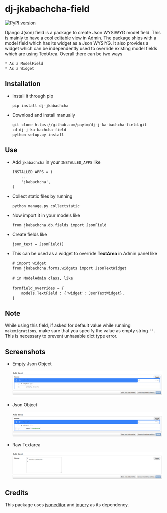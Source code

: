 # dj-jkabachcha-field

[![PyPI version](https://badge.fury.io/py/dj-jkabachcha.svg)](https://badge.fury.io/py/dj-jkabachcha)

Django J(son) field is a package to create Json WYSIWYG model field. This is mainly to have a cool editable view in Admin. The package ships with a model field which has its widget as a Json WYSIYG. It also provides a widget which can be independently used to override existing model fields which are using TextArea. Overall there can be two ways 

    * As a ModelField
    * As a Widget

## Installation

* Install it through pip
    ```
    pip install dj-jkabachcha
    ```

* Download and install manually

    ```
    git clone https://github.com/paytm/dj-j-ka-bachcha-field.git
    cd dj-j-ka-bachcha-field
    python setup.py install
    ```

## Use

* Add `jkabachcha` in your `INSTALLED_APPS` like

    ```
    INSTALLED_APPS = (
        ...
        'jkabachcha',
    )
    ```

* Collect static files by running

    ```
    python manage.py collectstatic
    ```

* Now import it in your models like

    ```
    from jkabachcha.db.fields import JsonField
    ```

* Create fields like

    ```
    json_text = JsonField()
    ```
* This can be used as a widget to override __TextArea__ in Admin panel like

    ```
    # import widget
    from jkabachcha.forms.widgets import JsonTextWidget

    # in ModelAdmin class, like

    formfield_overrides = {
        models.TextField : {'widget': JsonTextWidget},
    }
    ```

## Note

While using this field, if asked for default value while running `makemigrations`, make sure that you specify the value as empty string
`''`. This is necessary to prevent unhasable dict type error.

## Screenshots

* Empty Json Object

    ![Empty Json Object](https://github.com/paytm/dj-j-ka-bachcha-field/blob/master/.snaps/empty_object.png "Empty Json Object")

* Json Object

    ![Empty Object](https://github.com/paytm/dj-j-ka-bachcha-field/blob/master/.snaps/object_json.png "Empty Object")

* Raw Textarea

    ![Raw Textarea](https://github.com/paytm/dj-j-ka-bachcha-field/blob/master/.snaps/object_textarea.png "Raw Textarea")


## Credits

This package uses [jsoneditor](https://github.com/josdejong/jsoneditor) and [jquery](https://github.com/jquery/jquery) as its dependency.